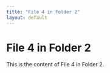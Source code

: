 ```yaml
---
title: "File 4 in Folder 2"
layout: default
---
```


# File 4 in Folder 2

This is the content of File 4 in Folder 2.